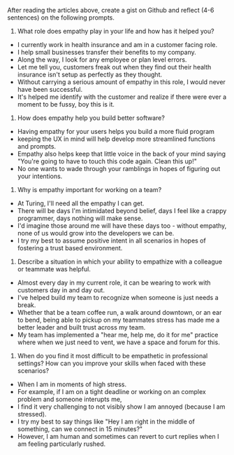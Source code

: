 After reading the articles above, create a gist on Github and reflect (4-6 sentences) on the following prompts.

1. What role does empathy play in your life and how has it helped you?
  - I currently work in health insurance and am in a customer facing role.
  - I help small businesses transfer their benefits to my company.
  - Along the way, I look for any employee or plan level errors.
  - Let me tell you, customers freak out when they find out their health insurance isn't setup as perfectly as they thought.
  - Without carrying a serious amount of empathy in this role, I would never have been successful.
  - It's helped me identify with the customer and realize if there were ever a moment to be fussy, boy this is it.

1. How does empathy help you build better software?
  - Having empathy for your users helps you build a more fluid program
  - keeping the UX in mind will help develop more streamlined functions and prompts.
  - Empathy also helps keep that little voice in the back of your mind saying "You're going to have to touch this code again. Clean this up!"
  - No one wants to wade through your ramblings in hopes of figuring out your intentions.

1. Why is empathy important for working on a team?
  - At Turing, I'll need all the empathy I can get.
  - There will be days I'm intimidated beyond belief, days I feel like a crappy programmer, days nothing will make sense.
  - I'd imagine those around me will have these days too - without empathy, none of us would grow into the developers we can be.
  - I try my best to assume positive intent in all scenarios in hopes of fostering a trust based environment.

1. Describe a situation in which your ability to empathize with a colleague or teammate was helpful.
  - Almost every day in my current role, it can be wearing to work with customers day in and day out.
  - I've helped build my team to recognize when someone is just needs a break.
  - Whether that be a team coffee run, a walk around downtown, or an ear to bend, being able to pickup on my teammates stress has made me a better leader and built trust across my team.
  - My team has implemented a "hear me, help me, do it for me" practice where when we just need to vent, we have a space and forum for this.

1. When do you find it most difficult to be empathetic in professional settings? How can you improve your skills when faced with these scenarios?
  - When I am in moments of high stress.
  - For example, if I am on a tight deadline or working on an complex problem and someone interupts me,
  - I find it very challenging to not visibly show I am annoyed (because I am stressed).
  - I try my best to say things like "Hey I am right in the middle of something, can we connect in 15 minutes?"
  - However, I am human and sometimes can revert to curt replies when I am feeling particularly rushed.
